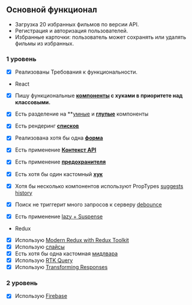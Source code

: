 
## Основной функционал

- Загрузка 20 избранных фильмов по версии API.
- Регистрация и авторизация пользователей.
- Избранные карточки: пользователь может сохранять или удалять фильмы из избранных.


### 1 уровень 

- [x] Реализованы Требования к функциональности.

- React

- [x] Пишу функциональные **[компоненты](src/Components) c хуками в приоритете над классовыми.** 
- [x] Есть разделение на **[умные](src/Components/Header/Components/Search/search.jsx) и **[глупые](src/Components/Input/input.jsx)** компоненты 
- [x] Есть рендеринг **[списков](src/pages/main/components/film-cards/film-cards.jsx)**
- [x] Реализована хотя бы одна **[форма](src/components/UserForm/user-form.jsx)**
- [x] Есть применение **[Контекст API](src/providers/theme-context.jsx)**
- [x] Есть применение **[предохранителя](src/features/error-boundary.jsx)**
- [x] Есть хотя бы один кастомный **[хук](src/hooks)**
- [x] Хотя бы несколько компонентов используют PropTypes [suggests](src/components/Suggests/suggests.jsx) [history](src/pages/history/components/history-item.jsx)
- [x] Поиск не триггерит много запросов к серверу [debounce](src/hooks/use-debounce.js) 
- [x] Есть применение [lazy + Suspense](src/routes/CustomRouter.jsx)


- Redux

- [x] Использую [Modern Redux with Redux Toolkit](src/redux/store.js)
- [x] Использую [слайсы](src/redux/slices)
- [x] Есть хотя бы одна кастомная [мидлвара](src/redux/middlewares/is-auth-midleware.js)
- [x] Использую [RTK Query](src/redux/filmsApi.js)
- [x] Использую [Transforming Responses](src/redux/filmsApi.js)

### 2 уровень 

- [x] Использую [Firebase](src/db/db.js)
